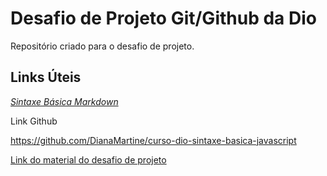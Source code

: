# Desafio de Projeto Git/Github da Dio
Repositório criado para o desafio de projeto.

## Links Úteis
[_Sintaxe Básica Markdown_](https://www.markdownguide.org/basic-syntax/)

Link Github

https://github.com/DianaMartine/curso-dio-sintaxe-basica-javascript

[Link do material do desafio de projeto](https://drive.google.com/file/d/1IZu0qohv1JOmxjEra1lknDiiStU68bl4/view)
